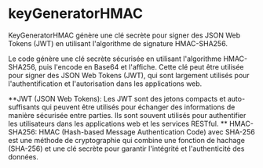 # keyGeneratorHMAC

KeyGeneratorHMAC génère une clé secrète pour signer des JSON Web Tokens (JWT) en utilisant l'algorithme de signature HMAC-SHA256.

Le code génère une clé secrète sécurisée en utilisant l'algorithme HMAC-SHA256, puis l'encode en Base64 et l'affiche. Cette clé peut être utilisée pour signer des JSON Web Tokens (JWT), qui sont largement utilisés pour l'authentification et l'autorisation dans les applications web.

  **JWT (JSON Web Tokens): Les JWT sont des jetons compacts et auto-suffisants qui peuvent être utilisés pour échanger des informations de manière sécurisée entre parties. Ils sont souvent utilisés pour authentifier les utilisateurs dans les applications web et les services RESTful.
  ** HMAC-SHA256: HMAC (Hash-based Message Authentication Code) avec SHA-256 est une méthode de cryptographie qui combine une fonction de hachage (SHA-256) et une clé secrète pour garantir l'intégrité et l'authenticité des données.
